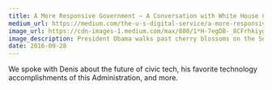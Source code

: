 ```yaml
---
title: A More Responsive Government — A Conversation with White House Chief of Staff Denis McDonough
medium_url: https://medium.com/the-u-s-digital-service/a-more-responsive-government-a-conversation-with-white-house-chief-of-staff-denis-mcdonough-d4b755e9754
image_url: https://cdn-images-1.medium.com/max/800/1*H-7egDB-_8CFrhkiyg4SuQ.jpeg
image_description: President Obama walks past cherry blossoms on the South Lawn with White House Chief of Staff Denis McDonough
date: 2016-09-28
---
```


We spoke with Denis about the future of civic tech, his favorite technology accomplishments of this Administration, and more.
